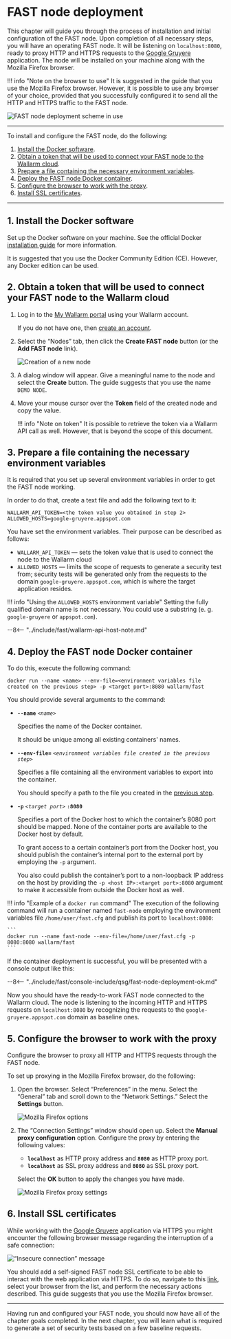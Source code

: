 [img-qsg-deployment-scheme]:    ../../images/qsg/en/deployment/5-qsg-fast-inst-scheme.png
[img-fast-create-node]:         ../../images/qsg/common/deployment/6-qsg-fast-inst-create-node.png   
[img-firefox-options]:          ../../images/qsg/common/deployment/9-qsg-fast-inst-ff-options-window.png
[img-firefox-proxy-options]:    ../../images/qsg/common/deployment/10-qsg-fast-inst-ff-proxy-options.png
[img-insecure-connection]:      ../../images/qsg/common/deployment/11-qsg-fast-inst-untrusted-cert.png

[link-https-google-gruyere]:    https://google-gruyere.appspot.com
[link-docker-docs]:             https://docs.docker.com/
[link-wl-fast-trial]:           https://fast.wallarm.com/signup
[link-wl-console]:              https://us1.my.wallarm.com
[link-ssl-installation]:        ../ssl/intro.md

[wl-cloud-list]:    ../CLOUD-LIST.md
      
[anchor1]:  #1--install-the-docker-software              
[anchor2]:  #2--obtain-a-token-that-will-be-used-to-connect-your-fast-node-to-the-wallarm-cloud
[anchor3]:  #3--prepare-a-file-containing-the-necessary-environment-variables 
[anchor4]:  #4--deploy-the-fast-node-docker-container 
[anchor5]:  #5--configure-the-browser-to-work-with-the-proxy
[anchor6]:  #6--install-ssl-certificates 
    
    
#   FAST node deployment

This chapter will guide you through the process of installation and initial configuration of the FAST node. Upon completion of all necessary steps, you will have an operating FAST node. It will be listening on `localhost:8080`, ready to proxy HTTP and HTTPS requests to the [Google Gruyere][link-https-google-gruyere] application. The node will be installed on your machine along with the Mozilla Firefox browser.
    
!!! info "Note on the browser to use"
    It is suggested in the guide that you use the Mozilla Firefox browser. However, it is possible to use any browser of your choice, provided that you successfully configured it to send all the HTTP and HTTPS traffic to the FAST node.

![FAST node deployment scheme in use][img-qsg-deployment-scheme]    
    
    
----------    
    
    
To install and configure the FAST node, do the following:
1.  [Install the Docker software][anchor1].
2.  [Obtain a token that will be used to connect your FAST node to the Wallarm cloud][anchor2].
3.  [Prepare a file containing the necessary environment variables][anchor3].
4.  [Deploy the FAST node Docker container][anchor4].
5.  [Configure the browser to work with the proxy][anchor5].
6.  [Install SSL certificates][anchor6].
    
       
--------    
    
        
##  1.  Install the Docker software 

Set up the Docker software on your machine. See the official Docker [installation guide][link-docker-docs] for more information.

It is suggested that you use the Docker Community Edition (CE). However, any Docker edition can be used.
    
    
##  2.  Obtain a token that will be used to connect your FAST node to the Wallarm cloud

1.  Log in to the [My Wallarm portal][link-wl-console] using your Wallarm account.

    If you do not have one, then [create an account][link-wl-fast-trial].

2.  Select the “Nodes” tab, then click the **Create FAST node** button (or the **Add FAST node** link).

    ![Creation of a new node][img-fast-create-node]

3.  A dialog window will appear. Give a meaningful name to the node and select the **Create** button. The guide suggests that you use the name `DEMO NODE`.
    
4.  Move your mouse cursor over the **Token** field of the created node and copy the value.

    !!! info "Note on token"
        It is possible to retrieve the token via a Wallarm API call as well. However, that is beyond the scope of this document. 
        
##  3.  Prepare a file containing the necessary environment variables 

It is required that you set up several environment variables in order to get the FAST node working.

In order to do that, create a text file and add the following text to it:

```
WALLARM_API_TOKEN=<the token value you obtained in step 2>
ALLOWED_HOSTS=google-gruyere.appspot.com
```

You have set the environment variables. Their purpose can be described as follows:
-   `WALLARM_API_TOKEN` — sets the token value that is used to connect the node to the Wallarm cloud
-   `ALLOWED_HOSTS` — limits the scope of requests to generate a security test from; security tests will be generated only from the requests to the domain `google-gruyere.appspot.com`, which is where the target application resides.
    
!!! info "Using the `ALLOWED_HOSTS` environment variable"
    Setting the fully qualified domain name is not necessary. You could use a substring (e. g. `google-gruyere` or `appspot.com`).

 --8<-- "../include/fast/wallarm-api-host-note.md"
   
##  4.  Deploy the FAST node Docker container

To do this, execute the following command:

```
docker run --name <name> --env-file=<environment variables file created on the previous step> -p <target port>:8080 wallarm/fast
```

You should provide several arguments to the command:
    
-   **`--name`** *`<name>`*
        
    Specifies the name of the Docker container.
    
    It should be unique among all existing containers' names.
    
-   **`--env-file=`** *`<environment variables file created in the previous step>`*
    
    Specifies a file containing all the environment variables to export into the container.
    
    You should specify a path to the file you created in the [previous step][anchor3].

-   **`-p`** *`<target port>`* **`:8080`**
    
    Specifies a port of the Docker host to which the container’s 8080 port should be mapped. None of the container ports are available to the Docker host by default. 
    
    To grant access to a certain container’s port from the Docker host, you should publish the container’s internal port to the external port by employing the `-p` argument. 
    
    You also could publish the container’s port to a non-loopback IP address on the host by providing the `-p <host IP>:<target port>:8080` argument to make it accessible from outside the Docker host as well.        

!!! info "Example of a `docker run` command"
    The execution of the following command will run a container named `fast-node` employing the environment variables file `/home/user/fast.cfg` and publish its port to `localhost:8080`:

    ```
    docker run --name fast-node --env-file=/home/user/fast.cfg -p 8080:8080 wallarm/fast
    ```

If the container deployment is successful, you will be presented with a console output like this:

--8<-- "../include/fast/console-include/qsg/fast-node-deployment-ok.md"

Now you should have the ready-to-work FAST node connected to the Wallarm cloud. The node is listening to the incoming HTTP and HTTPS requests on `localhost:8080` by recognizing the requests to the `google-gruyere.appspot.com` domain as baseline ones.
    
    
##  5.  Configure the browser to work with the proxy

Configure the browser to proxy all HTTP and HTTPS requests through the FAST node. 

To set up proxying in the Mozilla Firefox browser, do the following:

1.  Open the browser. Select “Preferences” in the menu. Select the “General” tab and scroll down to the “Network Settings.” Select the **Settings** button.

    ![Mozilla Firefox options][img-firefox-options]

2.  The “Connection Settings” window should open up. Select the **Manual proxy configuration** option. Configure the proxy by entering the following values:

    -   **`localhost`** as HTTP proxy address and **`8080`** as HTTP proxy port. 
    -   **`localhost`** as SSL proxy address and **`8080`** as SSL proxy port.
        
    Select the **ОК** button to apply the changes you have made.

    ![Mozilla Firefox proxy settings][img-firefox-proxy-options]
    
    
##  6.  Install SSL certificates

While working with the [Google Gruyere][link-https-google-gruyere] application via HTTPS you might encounter the following browser message regarding the interruption of a safe connection:

![“Insecure connection” message][img-insecure-connection]

You should add a self-signed FAST node SSL certificate to be able to interact with the web application via HTTPS. To do so, navigate to this [link][link-ssl-installation], select your browser from the list, and perform the necessary actions described. This guide suggests that you use the Mozilla Firefox browser.
    
        
----------
    
        
Having run and configured your FAST node, you should now have all of the chapter goals completed. In the next chapter, you will learn what is required to generate a set of security tests based on a few baseline requests.
    